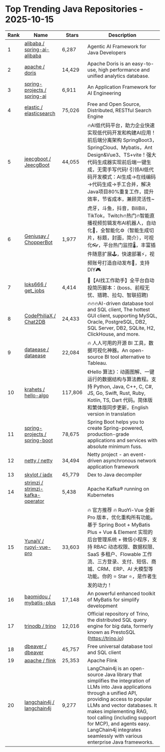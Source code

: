 # Top Trending Java Repositories - 2025-10-15

| Rank | Name | Stars | Description |
|------|------|-------|-------------|
| 1 | [alibaba / spring-ai-alibaba](https://github.com/alibaba/spring-ai-alibaba) | 6,287 | Agentic AI Framework for Java Developers |
| 2 | [apache / doris](https://github.com/apache/doris) | 14,429 | Apache Doris is an easy-to-use, high performance and unified analytics database. |
| 3 | [spring-projects / spring-ai](https://github.com/spring-projects/spring-ai) | 6,911 | An Application Framework for AI Engineering |
| 4 | [elastic / elasticsearch](https://github.com/elastic/elasticsearch) | 75,026 | Free and Open Source, Distributed, RESTful Search Engine |
| 5 | [jeecgboot / JeecgBoot](https://github.com/jeecgboot/JeecgBoot) | 44,055 | 🔥AI低代码平台，助力企业快速实现低代码开发和构建AI应用！前后端分离架构 SpringBoot3，SpringCloud、Mybatis，Ant Design&Vue3、TS+vite！强大代码生成器实现前后端一键生成，无需手写代码! 引领AI低代码开发模式：AI生成→在线编码→代码生成→手工合并，解决Java项目80%重复工作，提升效率，节省成本，兼顾灵活性~ |
| 6 | [Geniusay / ChopperBot](https://github.com/Geniusay/ChopperBot) | 1,977 | 虎牙，斗鱼，抖音，BiliBili，TikTok，Twitch🔥热门🔥智能直播视频剪辑发布AI机器人，自动化🤖，全智能化⚙（智能生成切片，标题，封面，简介），可视化👓，平台热门监控🌡，丰富插件随意扩展🕹，快速部署⚡，视频账号打造自动发布🌟，支持DIY🎮 |
| 7 | [loks666 / get_jobs](https://github.com/loks666/get_jobs) | 4,414 | 💼【AI找工作助手】全平台自动投简历脚本：(boss、前程无忧、猎聘、拉勾、智联招聘) |
| 8 | [CodePhiliaX / Chat2DB](https://github.com/CodePhiliaX/Chat2DB) | 24,433 | 🔥🔥🔥AI-driven database tool and SQL client, The hottest GUI client, supporting MySQL, Oracle, PostgreSQL, DB2, SQL Server, DB2, SQLite, H2, ClickHouse, and more. |
| 9 | [dataease / dataease](https://github.com/dataease/dataease) | 22,084 | 🔥 人人可用的开源 BI 工具，数据可视化神器。An open-source BI tool alternative to Tableau. |
| 10 | [krahets / hello-algo](https://github.com/krahets/hello-algo) | 117,806 | 《Hello 算法》：动画图解、一键运行的数据结构与算法教程。支持 Python, Java, C++, C, C#, JS, Go, Swift, Rust, Ruby, Kotlin, TS, Dart 代码。简体版和繁体版同步更新，English version in translation |
| 11 | [spring-projects / spring-boot](https://github.com/spring-projects/spring-boot) | 78,675 | Spring Boot helps you to create Spring-powered, production-grade applications and services with absolute minimum fuss. |
| 12 | [netty / netty](https://github.com/netty/netty) | 34,494 | Netty project - an event-driven asynchronous network application framework |
| 13 | [skylot / jadx](https://github.com/skylot/jadx) | 45,779 | Dex to Java decompiler |
| 14 | [strimzi / strimzi-kafka-operator](https://github.com/strimzi/strimzi-kafka-operator) | 5,438 | Apache Kafka® running on Kubernetes |
| 15 | [YunaiV / ruoyi-vue-pro](https://github.com/YunaiV/ruoyi-vue-pro) | 33,603 | 🔥 官方推荐 🔥 RuoYi-Vue 全新 Pro 版本，优化重构所有功能。基于 Spring Boot + MyBatis Plus + Vue & Element 实现的后台管理系统 + 微信小程序，支持 RBAC 动态权限、数据权限、SaaS 多租户、Flowable 工作流、三方登录、支付、短信、商城、CRM、ERP、AI 大模型等功能。你的 ⭐️ Star ⭐️，是作者生发的动力！ |
| 16 | [baomidou / mybatis-plus](https://github.com/baomidou/mybatis-plus) | 17,148 | An powerful enhanced toolkit of MyBatis for simplify development |
| 17 | [trinodb / trino](https://github.com/trinodb/trino) | 12,016 | Official repository of Trino, the distributed SQL query engine for big data, formerly known as PrestoSQL (https://trino.io) |
| 18 | [dbeaver / dbeaver](https://github.com/dbeaver/dbeaver) | 45,757 | Free universal database tool and SQL client |
| 19 | [apache / flink](https://github.com/apache/flink) | 25,353 | Apache Flink |
| 20 | [langchain4j / langchain4j](https://github.com/langchain4j/langchain4j) | 9,277 | LangChain4j is an open-source Java library that simplifies the integration of LLMs into Java applications through a unified API, providing access to popular LLMs and vector databases. It makes implementing RAG, tool calling (including support for MCP), and agents easy. LangChain4j integrates seamlessly with various enterprise Java frameworks. |
